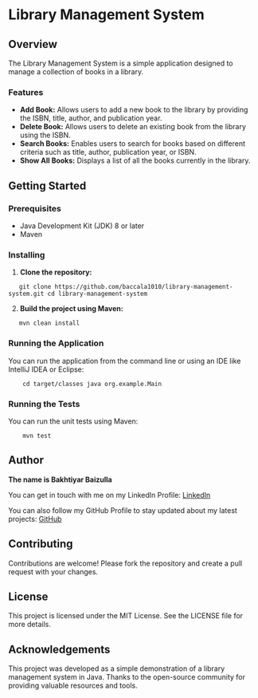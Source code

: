 # Library Management System

## Overview

The Library Management System is a simple application designed to manage a collection of books in a library.

### Features

* **Add Book:** Allows users to add a new book to the library by providing the ISBN, title, author, and publication year.
* **Delete Book:** Allows users to delete an existing book from the library using the ISBN.
* **Search Books:** Enables users to search for books based on different criteria such as title, author, publication year, or ISBN.
* **Show All Books:** Displays a list of all the books currently in the library.

## Getting Started

### Prerequisites

* Java Development Kit (JDK) 8 or later
* Maven

### Installing

1. **Clone the repository:**
````
   git clone https://github.com/baccala1010/library-management-system.git cd library-management-system
````
2. **Build the project using Maven:**
````
   mvn clean install
````

### Running the Application

You can run the application from the command line or using an IDE like IntelliJ IDEA or Eclipse:
````
    cd target/classes java org.example.Main
````
### Running the Tests

You can run the unit tests using Maven:
````
    mvn test
````

## Author 
**The name is Bakhtiyar Baizulla**  

You can get in touch with me on my LinkedIn Profile: [LinkedIn](https://www.linkedin.com/in/bbaccala/)

You can also follow my GitHub Profile to stay updated about my latest projects: [GitHub](https://github.com/baccala1010)

## Contributing

Contributions are welcome! Please fork the repository and create a pull request with your changes.

## License

This project is licensed under the MIT License. See the LICENSE file for more details.

## Acknowledgements

This project was developed as a simple demonstration of a library management system in Java.
Thanks to the open-source community for providing valuable resources and tools.